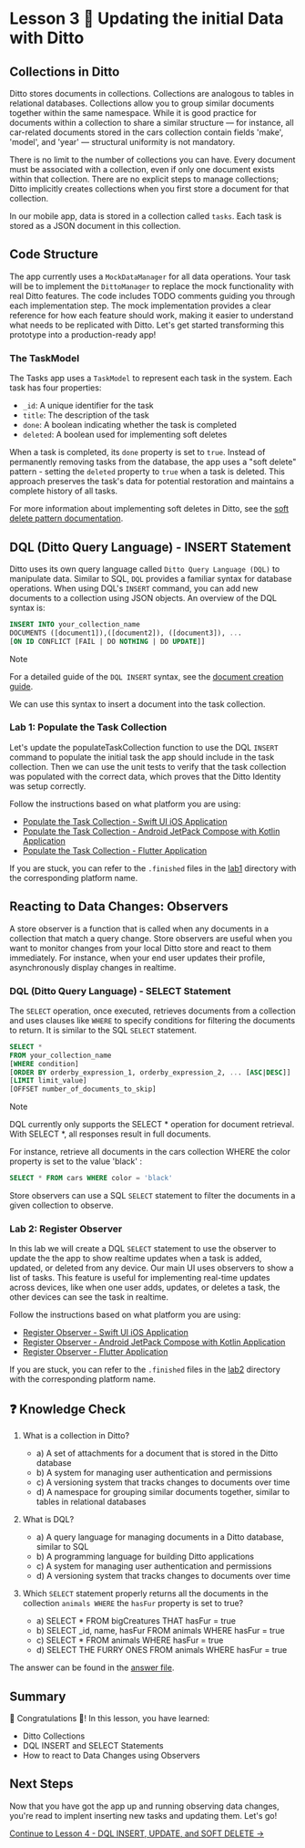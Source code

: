 # Lesson 3 🚀 Updating the initial Data with Ditto

## Collections in Ditto

Ditto stores documents in collections. Collections are analogous to tables in relational databases. Collections allow you to group similar documents together within the same namespace.  While it is good practice for documents within a collection to share a similar structure — for instance, all car-related documents stored in the cars collection contain fields 'make', 'model', and 'year' — structural uniformity is not mandatory.

There is no limit to the number of collections you can have.  Every document must be associated with a collection, even if only one document exists within that collection.  There are no explicit steps to manage collections; Ditto implicitly creates collections when you first store a document for that collection.

In our mobile app, data is stored in a collection called `tasks`. Each task is stored as a JSON document in this collection. 

## Code Structure

The app currently uses a `MockDataManager` for all data operations. Your task will be to implement the `DittoManager` to replace the mock functionality with real Ditto features. The code includes TODO comments guiding you through each implementation step.  The mock implementation provides a clear reference for how each feature should work, making it easier to understand what needs to be replicated with Ditto.  Let's get started transforming this prototype into a production-ready app!

### The TaskModel 

The Tasks app uses a `TaskModel` to represent each task in the system. Each task has four properties:

- `_id`: A unique identifier for the task
- `title`: The description of the task
- `done`: A boolean indicating whether the task is completed
- `deleted`: A boolean used for implementing soft deletes

When a task is completed, its `done` property is set to `true`. Instead of permanently removing tasks from the database, the app uses a "soft delete" pattern - setting the `deleted` property to `true` when a task is deleted. This approach preserves the task's data for potential restoration and maintains a complete history of all tasks.

For more information about implementing soft deletes in Ditto, see the [soft delete pattern documentation](https://docs.ditto.live/sdk/latest/crud/delete#soft-delete-pattern).

## DQL (Ditto Query Language) - INSERT Statement

Ditto uses its own query language called `Ditto Query Language (DQL)` to manipulate data. Similar to SQL, `DQL` provides a familiar syntax for database operations. When using DQL's `INSERT` command, you can add new documents to a collection using JSON objects.  An overview of the DQL syntax is:

```sql
INSERT INTO your_collection_name
DOCUMENTS ([document1]),([document2]), ([document3]), ...
[ON ID CONFLICT [FAIL | DO NOTHING | DO UPDATE]]
```

> [!NOTE] 
> For a detailed guide of the `DQL INSERT` syntax, see the [document creation guide](https://docs.ditto.live/sdk/latest/crud/create#creating-documents).
>

We can use this syntax to insert a document into the task collection.  

### Lab 1:  Populate the Task Collection

Let's update the populateTaskCollection function to use the DQL `INSERT` command to populate the initial task the app should include in the task collection.  Then we can use the unit tests to verify that the task collection was populated with the correct data, which proves that the Ditto Identity was setup correctly.

Follow the instructions based on what platform you are using:

- [Populate the Task Collection - Swift UI iOS Application](lab1/swift.md)
- [Populate the Task Collection - Android JetPack Compose with Kotlin Application](lab1/android.md)
- [Populate the Task Collection - Flutter Application](lab1/flutter.md)

If you are stuck, you can refer to the `.finished` files in the [lab1](./lab1) directory with the corresponding platform name. 

## Reacting to Data Changes: Observers 

A store observer is a function that is called when any documents in a collection that match a query change.  Store observers are useful when you want to monitor changes from your local Ditto store and react to them immediately. For instance, when your end user updates their profile, asynchronously display changes in realtime.  

### DQL (Ditto Query Language) - SELECT Statement

The `SELECT` operation, once executed, retrieves documents from a collection and uses clauses like `WHERE` to specify conditions for filtering the documents to return.  It is similar to the SQL `SELECT` statement.  

```sql
SELECT *
FROM your_collection_name
[WHERE condition]
[ORDER BY orderby_expression_1, orderby_expression_2, ... [ASC|DESC]]
[LIMIT limit_value]
[OFFSET number_of_documents_to_skip]
```

> [!NOTE] 
> DQL currently only supports the SELECT * operation for document retrieval. With SELECT *, all responses result in full documents.
>

For instance, retrieve all documents in the cars collection WHERE the color property is set to the value 'black' :

```sql
SELECT * FROM cars WHERE color = 'black'
```

Store observers can use a SQL `SELECT` statement to filter the documents in a given collection to observe. 

### Lab 2:  Register Observer

In this lab we will create a DQL `SELECT` statement to use the observer to update the the app to show realtime updates when a task is added, updated, or deleted from any device.  Our main UI uses observers to show a list of tasks.  This feature is useful for implementing real-time updates across devices, like when one user adds, updates, or deletes a task, the other devices can see the task in realtime.      

Follow the instructions based on what platform you are using:

- [Register Observer - Swift UI iOS Application](lab2/swift.md)
- [Register Observer - Android JetPack Compose with Kotlin Application](lab2/android.md)
- [Register Observer - Flutter Application](lab2/flutter.md)

If you are stuck, you can refer to the `.finished` files in the [lab2](./lab2) directory with the corresponding platform name. 

## ❓ Knowledge Check 

1. What is a collection in Ditto?
   - a) A set of attachments for a document that is stored in the Ditto database 
   - b) A system for managing user authentication and permissions
   - c) A versioning system that tracks changes to documents over time
   - d) A namespace for grouping similar documents together, similar to tables in relational databases

2. What is DQL? 
   - a) A query language for managing documents in a Ditto database, similar to SQL
   - b) A programming language for building Ditto applications
   - c) A system for managing user authentication and permissions
   - d) A versioning system that tracks changes to documents over time

3. Which `SELECT` statement properly returns all the documents in the collection `animals WHERE` the `hasFur` property is set to true? 
   - a) SELECT * FROM bigCreatures THAT hasFur = true 
   - b) SELECT _id, name, hasFur FROM animals WHERE hasFur = true
   - c) SELECT * FROM animals WHERE hasFur = true
   - d) SELECT THE FURRY ONES FROM animals WHERE hasFur = true

The answer can be found in the [answer file](.answer).

## Summary

🎉 Congratulations 🙌! In this lesson, you have learned:
- Ditto Collections
- DQL INSERT and SELECT Statements
- How to react to Data Changes using Observers

## Next Steps

Now that you have got the app up and running observing data changes, you're read to implent inserting new tasks and updating them.  Let's go!

[Continue to Lesson 4 - DQL INSERT, UPDATE, and SOFT DELETE →](../lesson_4/README.md)
